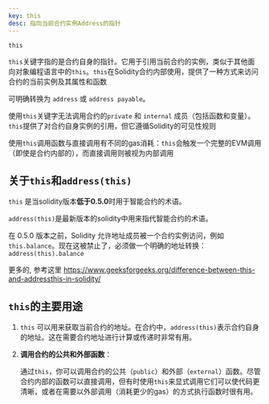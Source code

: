 ```yaml
---
key: this
desc: 指向当前合约实例Address的指针
---
```


```solidity
this
```

 `this`关键字指的是合约自身的指针。它用于引用当前合约的实例，类似于其他面向对象编程语言中的`this`。`this`在Solidity合约内部使用，提供了一种方式来访问合约的当前实例及其属性和函数

可明确转换为 `address` 或 `address payable`。



使用`this`关键字无法调用合约的`private` 和 `internal` 成员（包括函数和变量）。`this`提供了对合约自身实例的引用，但它遵循Solidity的可见性规则



使用`this`调用函数与直接调用有不同的gas消耗：`this`会触发一个完整的EVM调用（即使是合约内部的），而直接调用则被视为内部调用



## 关于`this`和`address(this)`

`this` 是当solidity版本**低于0.5.0**时用于智能合约的术语。

`address(this)`是最新版本的solidity中用来指代智能合约的术语。



在 0.5.0 版本之前，Solidity 允许地址成员被一个合约实例访问，例如 `this.balance`。现在这被禁止了，必须做一个明确的地址转换：`address(this).balance`



更多的, 参考这里 https://www.geeksforgeeks.org/difference-between-this-and-addressthis-in-solidity/



## `this`的主要用途

1. `this` 可以用来获取当前合约的地址。在合约中，`address(this)`表示合约自身的地址。这在需要合约地址进行计算或传递时非常有用。

2. **调用合约的公共和外部函数**：

   通过`this`，你可以调用合约的公共（`public`）和外部（`external`）函数。尽管合约内部的函数可以直接调用，但有时使用`this`来显式调用它们可以使代码更清晰，或者在需要以外部调用（消耗更少的gas）的方式执行函数时很有用。
